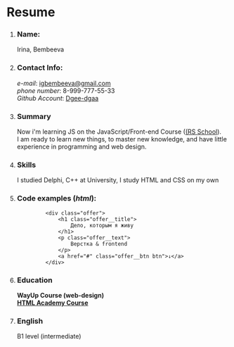# Resume

1. ### Name: 
    Irina, Bembeeva

2. ### Contact Info:
    *e-mail*: igbembeeva@gmail.com  
    *phone number*: 8-999-777-55-33  
    *Github Account*: [Dgee-dgaa](https://github.com/Dgee-dgaa)

3. ### Summary
    Now i'm learning JS on the JavaScript/Front-end Course ([(RS School](https://rs.school/js/)).  
    I am ready to learn new things, to master new knowledge, and have little experience in programming and web design.

4. ### Skills
    I studied Delphi, C++ at University, I study HTML and CSS on my own

5. ### Code examples (*html*):
                <div class="offer">
	                <h1 class="offer__title">
		                Дело, которым я живу
	                </h1>
	                <p class="offer__text">
	                    Верстка & frontend
	                </p>    
	                <a href="#" class="offer__btn btn">↓</a>
                </div>	

6. ### Education
    **WayUp Course (web-design)**  
    **[HTML Academy Course](https://htmlacademy.ru/)**

8. ### English
    B1 level (intermediate)